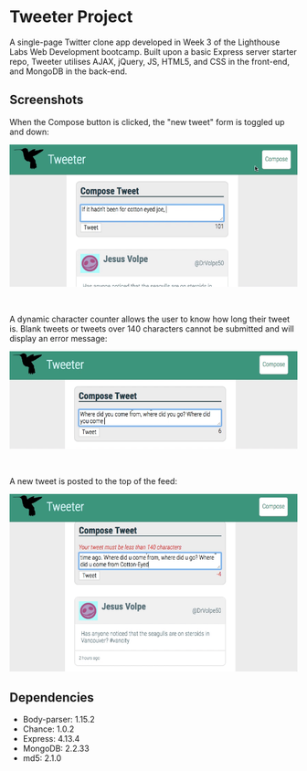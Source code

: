 # Tweeter Project

A single-page Twitter clone app developed in Week 3 of the Lighthouse Labs Web Development bootcamp. Built upon a basic Express server starter repo, Tweeter utilises AJAX, jQuery, JS, HTML5, and CSS in the front-end, and MongoDB in the back-end.

## Screenshots

When the Compose button is clicked, the "new tweet" form is toggled up and down:

![GIF displaying the toggle effect on the Compose button](https://github.com/lavieenrosy/tweeter/blob/master/docs/compose-toggle.gif?raw=true)

<br/>

A dynamic character counter allows the user to know how long their tweet is. Blank tweets or tweets over 140 characters cannot be submitted and will display an error message:

![GIF displaying character count feature with error handling](https://github.com/lavieenrosy/tweeter/blob/master/docs/character-count.gif?raw=true)

<br/>

A new tweet is posted to the top of the feed:

![Posting a new tweet GIF](https://github.com/lavieenrosy/tweeter/blob/master/docs/post-tweet.gif?raw=true)

## Dependencies

- Body-parser: 1.15.2
- Chance: 1.0.2
- Express: 4.13.4
- MongoDB: 2.2.33
- md5: 2.1.0
